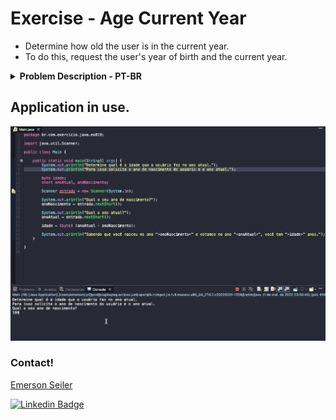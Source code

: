 # Exercise - Age Current Year
- Determine how old the user is in the current year.
- To do this, request the user's year of birth and the current year.

<details >
  <summary><b>Problem Description - PT-BR</b></summary>

- Determine qual é a idade que o usuário faz no ano atual.
- Para isso solicite o ano de nascimento do usuário e o ano atual.

</details>

## Application in use.

![Gif Exercicio](./img/exercicio.gif)

### Contact!

[Emerson Seiler](https://www.linkedin.com/in/seileremerson/)

[![Linkedin Badge](https://img.shields.io/badge/-seileremerson-blue?style=flat-square&logo=Linkedin&logoColor=white&link=https://www.linkedin.com/in/diogoalvesti/)](https://www.linkedin.com/in/seileremerson/)